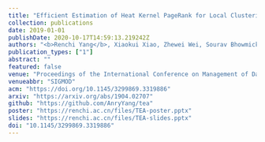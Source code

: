 ```yaml
---
title: "Efficient Estimation of Heat Kernel PageRank for Local Clustering"
collection: publications
date: 2019-01-01
publishDate: 2020-10-17T14:59:13.219242Z
authors: "<b>Renchi Yang</b>, Xiaokui Xiao, Zhewei Wei, Sourav Bhowmick, Jun Zhao, Rong-Hua Li"
publication_types: ["1"]
abstract: ""
featured: false
venue: "Proceedings of the International Conference on Management of Data"
venueabbr: "SIGMOD"
acm: "https://doi.org/10.1145/3299869.3319886"
arxiv: "https://arxiv.org/abs/1904.02707"
github: "https://github.com/AnryYang/tea"
poster: "https://renchi.ac.cn/files/TEA-poster.pptx"
slides: "https://renchi.ac.cn/files/TEA-slides.pptx"
doi: "10.1145/3299869.3319886"
---
```

